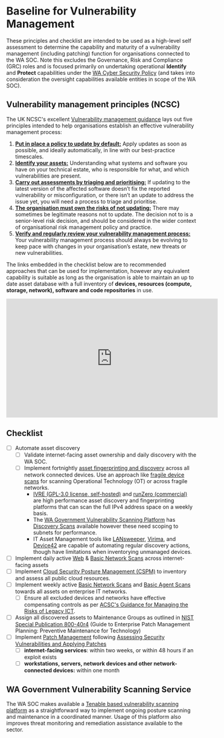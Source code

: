 # Baseline for Vulnerability Management

These principles and checklist are intended to be used as a high-level self assessment to determine the capability and maturity of a vulnerability management (including patching) function for organisations connected to the WA SOC. Note this excludes the Governance, Risk and Compliance (GRC) roles and is focused primarily on undertaking operational **Identify** and **Protect** capabilities under the [WA Cyber Security Policy](https://www.wa.gov.au/government/publications/wa-government-cyber-security-policy) (and takes into consideration the oversight capabilities available entities in scope of the WA SOC).

## Vulnerability management principles (NCSC)

The UK NCSC's excellent [Vulnerability management guidance](https://www.ncsc.gov.uk/collection/vulnerability-management/guidance) lays out five principles intended to help organisations establish an effective vulnerability management process:

1. [**Put in place a policy to update by default:**](https://www.ncsc.gov.uk/collection/vulnerability-management/guidance/policy-update-by-default) Apply updates as soon as possible, and ideally automatically, in line with our best-practice timescales.
2. [**Identify your assets:**](https://www.ncsc.gov.uk/collection/vulnerability-management/guidance/identify-assets) Understanding what systems and software you have on your technical estate, who is responsible for what, and which vulnerabilities are present.
3. [**Carry out assessments by triaging and prioritising:**](https://www.ncsc.gov.uk/collection/vulnerability-management/guidance/carry-out-assessments) If updating to the latest version of the affected software doesn’t fix the reported vulnerability or misconfiguration, or there isn’t an update to address the issue yet, you will need a process to triage and prioritise.
4. [**The organisation must own the risks of not updating:**](https://www.ncsc.gov.uk/collection/vulnerability-management/guidance/organisation-own-risk-updating) There may sometimes be legitimate reasons not to update. The decision not to is a senior-level risk decision, and should be considered in the wider context of organisational risk management policy and practice.
5. [**Verify and regularly review your vulnerability management process:**](https://www.ncsc.gov.uk/collection/vulnerability-management/guidance/verify-review-process) Your vulnerability management process should always be evolving to keep pace with changes in your organisation’s estate, new threats or new vulnerabilities.

The links embedded in the checklist below are to recommended approaches that can be used for implementation, however any equivalent capability is suitable as long as the organisation is able to maintain an up to date asset database with a full inventory of **devices, resources (compute, storage, network), software and code repositories** in use.

<iframe width="560" height="315" src="https://www.youtube-nocookie.com/embed/PzX8NLPaxNk?si=rNT0sT5Hj4E_3cJS" title="YouTube video player" frameborder="0" allow="accelerometer; autoplay; clipboard-write; encrypted-media; gyroscope; picture-in-picture; web-share" allowfullscreen></iframe>

## Checklist

- [ ] Automate asset discovery
    - [ ] Validate internet-facing asset ownership and daily discovery with the WA SOC.
    - [ ] Implement fortnightly [asset fingerprinting and discovery](https://www.runzero.com/docs/discovering-assets/) across all network connected devices. Use an approach like [fragile device scans](../guidelines/runzero-ot.md) for scanning Operational Technology (OT) or across fragile networks.
        - [IVRE (GPL-3.0 license, self-hosted)](https://ivre.rocks) and [runZero (commercial)](https://www.runzero.com) are high performance asset discovery and fingerprinting platforms that can scan the full IPv4 address space on a weekly basis.
        - The [WA Government Vulnerability Scanning Platform](https://www.wa.gov.au/organisation/department-of-the-premier-and-cabinet/vulnerability-scanning-service) has [Discovery Scans](https://www.wa.gov.au/organisation/department-of-the-premier-and-cabinet/vulnerability-scanning-service) available however these need scoping to subnets for performance.
        - IT Asset Management tools like [LANsweeper](https://www.lansweeper.com/it-network-discovery/), [Virima](https://www.virima.com/features/discovery/), and [Device42](https://www.device42.com/discovery/) are capable of automating regular discovery actions, though have limitations when inventorying unmanaged devices.
- [ ] Implement daily active [Web](https://www.tenable.com/products/tenable-io/web-application-scanning) & [Basic Network Scans](https://docs.tenable.com/nessus/Content/ScanAndPolicyTemplates.htm#Scanner_Templates) across internet-facing assets
- [ ] Implement [Cloud Security Posture Management (CSPM)](https://soc.cyber.wa.gov.au/guidelines/secure-configuration/#infrastructure-public-cloud-and-on-premise-compute-and-storage-configuration-monitoring) to inventory and assess all public cloud resources.
- [ ] Implement weekly active [Basic Network Scans](https://docs.tenable.com/nessus/Content/ScanAndPolicyTemplates.htm#Scanner_Templates) and [Basic Agent Scans](https://docs.tenable.com/nessus/Content/ScanAndPolicyTemplates.htm#Scanner_Templates) towards all assets on enterprise IT networks.
    - [ ] Ensure all excluded devices and networks have effective compensating controls as per [ACSC's Guidance for Managing the Risks of Legacy ICT](https://www.cyber.gov.au/resources-business-and-government/maintaining-devices-and-systems/system-hardening-and-administration/legacy-ict-management/guidance-for-managing-the-risks-of-legacy-ict).
- [ ] Assign all discovered assets to Maintenance Groups as outlined in [NIST Special Publication 800-40r4](https://nvlpubs.nist.gov/nistpubs/SpecialPublications/NIST.SP.800-40r4.pdf) (Guide to Enterprise Patch Management Planning: Preventive Maintenance for Technology)
- [ ] Implement [Patch Management](../guidelines/patch-management.md) following [Assessing Security Vulnerabilities and Applying Patches](https://www.cyber.gov.au/resources-business-and-government/maintaining-devices-and-systems/system-hardening-and-administration/system-administration/assessing-security-vulnerabilities-and-applying-patches)
    - [ ] **internet-facing services**: within two weeks, or within 48 hours if an exploit exists
    - [ ] **workstations, servers, network devices and other network-connected devices:** within one month

## WA Government Vulnerability Scanning Service

The WA SOC makes available a [Tenable based vulnerability scanning platform](https://www.wa.gov.au/organisation/department-of-the-premier-and-cabinet/vulnerability-scanning-service-description) as a straightforward way to implement ongoing posture scanning and maintenance in a coordinated manner. Usage of this platform also improves threat monitoring and remediation assistance available to the sector.
